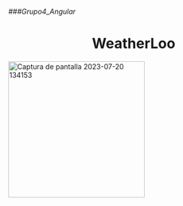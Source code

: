 <em>###Grupo4_Angular</em>

<h1 align="center"> WeatherLoo </h1>


<img width="274" alt="Captura de pantalla 2023-07-20 134153" src="https://github.com/caroldmg/Grupo4_Angular/assets/80829907/e6bd2d9e-4d18-41d9-b308-f36a37680627">
